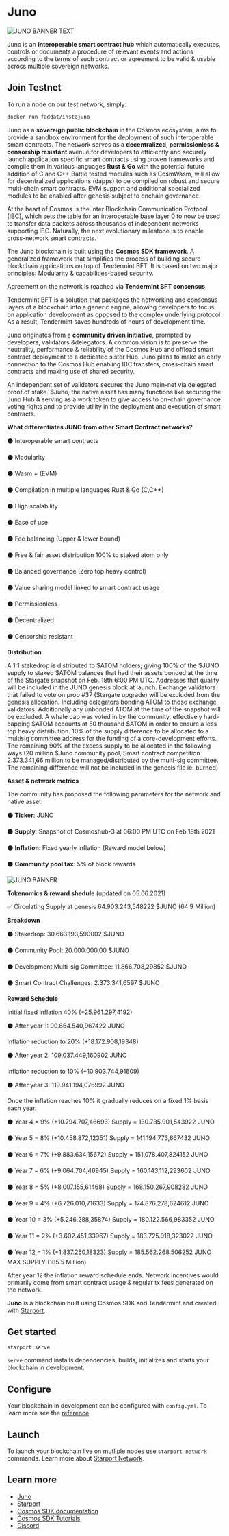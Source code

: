 # Juno

![JUNO BANNER TEXT](https://user-images.githubusercontent.com/79812965/114202416-73446a00-9957-11eb-9cfc-cfec3d0b56ea.png)

Juno is an **interoperable smart contract hub** which automatically executes, controls or documents a procedure of relevant events and actions 
according to the terms of such contract or agreement to be valid & usable across multiple sovereign networks.

## Join Testnet

To run a node on our test network, simply:

```bash
docker run faddat/instajuno
```

Juno as a **sovereign public blockchain** in the Cosmos ecosystem, aims to provide a sandbox environment for the deployment 
of such interoperable smart contracts. The network serves as a **decentralized, permissionless & censorship resistant** avenue 
for developers to efficiently and securely launch application specific smart contracts using proven frameworks 
and compile them in various languages **Rust & Go** with the potential future addition of C and C++
Battle tested modules such as CosmWasm, will allow for decentralized applications (dapps) to be compiled on robust and secure multi-chain smart contracts.
EVM support and additional specialized modules to be enabled after genesis subject to onchain governance.

At the heart of Cosmos is the Inter Blockchain Communication Protocol (IBC), which sets the table for an interoperable base layer 0 
to now be used to transfer data packets across thousands of independent networks supporting IBC. 
Naturally, the next evolutionary milestone is to enable cross-network smart contracts.

The Juno blockchain is built using the **Cosmos SDK framework**. 
A generalized framework that simplifies the process of building secure blockchain applications on top of Tendermint BFT. 
It is based on two major principles: Modularity & capabilities-based security.

Agreement on the network is reached via **Tendermint BFT consensus**.

Tendermint BFT is a solution that packages the networking and consensus layers of a blockchain into a generic engine, 
allowing developers to focus on application development as opposed to the complex underlying protocol. 
As a result, Tendermint saves hundreds of hours of development time.

Juno originates from a **community driven initiative**, prompted by developers, validators &delegators.
A common vision is to preserve the neutrality, performance & reliability of the Cosmos Hub and offload smart contract deployment to a dedicated sister Hub. 
Juno plans to make an early connection to the Cosmos Hub enabling IBC transfers, cross-chain smart contracts and making use of shared security.

An independent set of validators secures the Juno main-net via delegated proof of stake. 
$Juno, the native asset has many functions like securing the Juno Hub & serving as a work token to give access to on-chain governance voting rights 
and to provide utility in the deployment and execution of smart contracts.


**What differentiates JUNO from other Smart Contract networks?**

⚫️ Interoperable smart contracts 

⚫️ Modularity

⚫️ Wasm + (EVM)

⚫️ Compilation in multiple languages Rust & Go (C,C++)

⚫️ High scalability

⚫️ Ease of use

⚫️ Fee balancing (Upper & lower bound)

⚫️ Free & fair asset distribution 100% to staked atom only

⚫️ Balanced governance (Zero top heavy control) 
                                                     
⚫️ Value sharing model linked to smart contract usage
                                                  
⚫️ Permissionless 
                                                     
⚫️ Decentralized
                                             
⚫️ Censorship resistant


**Distribution**

A 1:1 stakedrop is distributed to $ATOM holders, giving 100% of the $JUNO supply to staked $ATOM balances that had their assets bonded 
at the time of the Stargate snapshot on Feb. 18th 6:00 PM UTC. 
Addresses that qualify will be included in the JUNO genesis block at launch. 
Exchange validators that failed to vote on prop #37 (Stargate upgrade) will be excluded from the genesis allocation. Including delegators bonding ATOM to those exchange validators. Additionally any unbonded ATOM at the time of the snapshot will be excluded.
A whale cap was voted in by the community, effectively hard-capping $ATOM accounts at 50 thousand $ATOM in order to ensure a less top heavy distribution.
10% of the supply difference to be allocated to a multisig committee address for the funding of a core-development efforts. The remaining 90% of the excess supply to be allocated in the following ways (20 million $Juno community pool, Smart contract competition 2.373.341,66 million to be managed/distributed by the multi-sig committee. The remaining difference will not be included in the genesis file ie. burned)


**Asset & network metrics**

The community has proposed the following parameters for the network and native asset:


⚫️ **Ticker**: JUNO

⚫️ **Supply**: Snapshot of Cosmoshub-3 at 06:00 PM UTC on Feb 18th 2021

⚫️ **Inflation**: Fixed yearly inflation (Reward model below)

⚫️ **Community pool tax**: 5% of block rewards

![JUNO BANNER](https://user-images.githubusercontent.com/79812965/114202517-8ce5b180-9957-11eb-842f-584a2d729b2b.png)

**Tokenomics & reward shedule** (updated on 05.06.2021)


✅ Circulating Supply at genesis 64.903.243,548222 $JUNO (64.9 Million)


**Breakdown**

⚫️ Stakedrop: 30.663.193,590002 $JUNO

⚫️ Community Pool: 20.000.000,00 $JUNO

⚫️ Development Multi-sig Committee: 11.866.708,29852 $JUNO

⚫️ Smart Contract Challenges: 2.373.341,6597 $JUNO


**Reward Schedule**

Initial fixed inflation 40% (+25.961.297,4192)

⚫️ After year 1: 90.864.540,967422 JUNO

Inflation reduction to 20% (+18.172.908,19348)

⚫️ After year 2: 109.037.449,160902 JUNO

Inflation reduction to 10% (+10.903.744,91609)

⚫️ After year 3: 119.941.194,076992 JUNO

Once the inflation reaches 10% it gradually reduces on a fixed 1% basis each year.

⚫️ Year 4 = 9% (+10.794.707,46693) Supply = 130.735.901,543922 JUNO

⚫️ Year 5 = 8% (+10.458.872,12351) Supply = 141.194.773,667432 JUNO

⚫️ Year 6 = 7% (+9.883.634,15672) Supply = 151.078.407,824152 JUNO

⚫️ Year 7 = 6% (+9.064.704,46945) Supply = 160.143.112,293602 JUNO

⚫️ Year 8 = 5% (+8.007.155,61468) Supply = 168.150.267,908282 JUNO

⚫️ Year 9 = 4% (+6.726.010,71633) Supply = 174.876.278,624612 JUNO

⚫️ Year 10 = 3% (+5.246.288,35874) Supply = 180.122.566,983352 JUNO

⚫️ Year 11 = 2% (+3.602.451,33967) Supply = 183.725.018,323022 JUNO


⚫️ Year 12 = 1% (+1.837.250,18323) Supply = 185.562.268,506252 JUNO MAX SUPPLY (185.5 Million)

After year 12 the inflation reward schedule ends. Network incentives would primarily come from smart contract usage & regular tx fees generated on the network.












**Juno** is a blockchain built using Cosmos SDK and Tendermint and created with [Starport](https://github.com/tendermint/starport).

## Get started

```
starport serve
```

`serve` command installs dependencies, builds, initializes and starts your blockchain in development.

## Configure

Your blockchain in development can be configured with `config.yml`. To learn more see the [reference](https://github.com/tendermint/starport#documentation).

## Launch

To launch your blockchain live on mutliple nodes use `starport network` commands. Learn more about [Starport Network](https://github.com/tendermint/spn).

## Learn more

- [Juno](https://junochain.com)
- [Starport](https://github.com/tendermint/starport)
- [Cosmos SDK documentation](https://docs.cosmos.network)
- [Cosmos SDK Tutorials](https://tutorials.cosmos.network)
- [Discord](https://discord.gg/W8trcGV)
